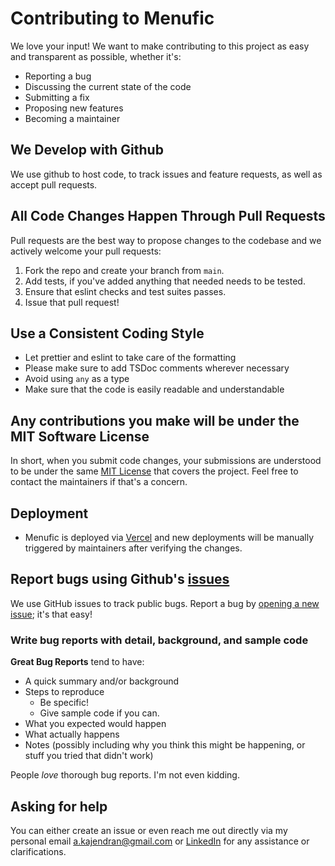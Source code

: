 # Contributing to Menufic

We love your input! We want to make contributing to this project as easy and transparent as possible, whether it's:

-   Reporting a bug
-   Discussing the current state of the code
-   Submitting a fix
-   Proposing new features
-   Becoming a maintainer

## We Develop with Github

We use github to host code, to track issues and feature requests, as well as accept pull requests.

## All Code Changes Happen Through Pull Requests

Pull requests are the best way to propose changes to the codebase and we actively welcome your pull requests:

1. Fork the repo and create your branch from `main`.
2. Add tests, if you've added anything that needed needs to be tested.
3. Ensure that eslint checks and test suites passes.
4. Issue that pull request!

## Use a Consistent Coding Style

-   Let prettier and eslint to take care of the formatting
-   Please make sure to add TSDoc comments wherever necessary
-   Avoid using `any` as a type
-   Make sure that the code is easily readable and understandable

## Any contributions you make will be under the MIT Software License

In short, when you submit code changes, your submissions are understood to be under the same [MIT License](http://choosealicense.com/licenses/mit/) that covers the project. Feel free to contact the maintainers if that's a concern.

## Deployment

-   Menufic is deployed via [Vercel](https://vercel.com) and new deployments will be manually triggered by maintainers after verifying the changes.

## Report bugs using Github's [issues](https://github.com/kaje94/menufic/issues)

We use GitHub issues to track public bugs. Report a bug by [opening a new issue](); it's that easy!

### Write bug reports with detail, background, and sample code

**Great Bug Reports** tend to have:

-   A quick summary and/or background
-   Steps to reproduce
    -   Be specific!
    -   Give sample code if you can.
-   What you expected would happen
-   What actually happens
-   Notes (possibly including why you think this might be happening, or stuff you tried that didn't work)

People _love_ thorough bug reports. I'm not even kidding.

## Asking for help

You can either create an issue or even reach me out directly via my personal email a.kajendran@gmail.com or [LinkedIn](https://www.linkedin.com/in/kajendran-alagaratnam) for any assistance or clarifications.
